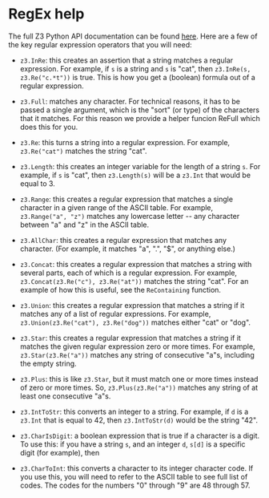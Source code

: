 # RegEx help

The full Z3 Python API documentation can be found
[here](https://z3prover.github.io/api/html/namespacez3py.html).
Here are a few of the key regular expression operators that you will need:

- `z3.InRe`: this creates an assertion that a string matches a regular expression.
    For example, if `s` is a string and `s` is "cat", then
    `z3.InRe(s, z3.Re("c.*t"))` is true.
    This is how you get a (boolean) formula out of a regular expression.

- `z3.Full`: matches any character.
    For technical reasons, it has to be passed a single argument, which is the "sort" (or type) of the characters that it matches. For this reason we provide a helper funcion ReFull which does this for you.

- `z3.Re`: this turns a string into a regular expression.
    For example, `z3.Re("cat")` matches the string "cat".

- `z3.Length`: this creates an integer variable for the length
    of a string `s`. For example, if `s` is "cat", then
    `z3.Length(s)` will be a `z3.Int` that would be equal to 3.

- `z3.Range`: this creates a regular expression that matches
    a single character in a given range of the ASCII table.
    For example, `z3.Range("a", "z")`
    matches any lowercase letter -- any character between "a" and "z"
    in the ASCII table.

- `z3.AllChar`: this creates a regular expression that matches any character.
    (For example, it matches "a", ".", "$", or anything else.)

- `z3.Concat`: this creates a regular expression that matches
    a string with several parts, each of which is a regular expression.
    For example, `z3.Concat(z3.Re("c"), z3.Re("at"))`
    matches the string "cat".
    For an example of how this is useful, see the `ReContaining` function.

- `z3.Union`: this creates a regular expression that matches a string
    if it matches any of a list of regular expressions.
    For example, `z3.Union(z3.Re("cat"), z3.Re("dog"))`
    matches either "cat" or "dog".

- `z3.Star`: this creates a regular expression that matches a string
    if it matches the given regular expression zero or more times.
    For example, `z3.Star(z3.Re("a"))` matches any string of consecutive
    "a"s, including the empty string.

- `z3.Plus`: this is like `z3.Star`, but it must match
    one or more times instead of zero or more times. So,
    `z3.Plus(z3.Re("a"))` matches any string of at least one consecutive
    "a"s.

- `z3.IntToStr`: this converts an integer to a string.
    For example, if `d` is a `z3.Int` that is equal to 42,
    then `z3.IntToStr(d)` would be the string "42".

- `z3.CharIsDigit`: a boolean expression that is true if
    a character is a digit.
    To use this: if you have a string `s`, and an integer `d`,
    `s[d]` is a specific digit (for example), then

- `z3.CharToInt`: this converts a character to its integer
    character code. If you use this, you will need to refer to
    the ASCII table to see full list of codes. The codes for the
    numbers "0" through "9" are 48 through 57.
